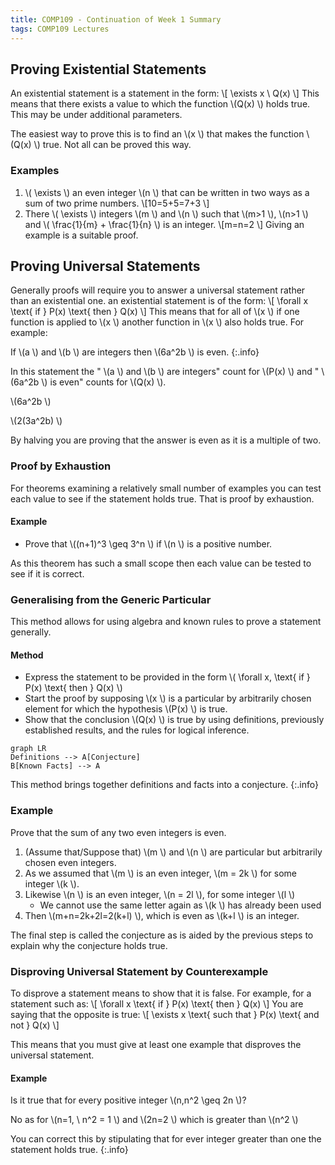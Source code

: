 ```yaml
---
title: COMP109 - Continuation of Week 1 Summary
tags: COMP109 Lectures
---
```

## Proving Existential Statements
An existential statement is a statement in the form: 
 \\[ \\exists x \\ Q(x) \\]
This means that there exists a value to which the function  \\(Q(x) \\) holds true. This may be under additional parameters.

The easiest way to prove this is to find an  \\(x \\) that makes the function  \\(Q(x) \\) true. Not all can be proved this way. 

### Examples
1.  \\( \\exists \\) an even integer  \\(n \\) that can be written in two ways as a sum of two prime numbers. 
	 \\[10=5+5=7+3 \\]
1. There  \\( \\exists \\) integers  \\(m \\) and  \\(n \\) such that  \\(m>1 \\),  \\(n>1 \\) and  \\( \\frac{1}{m} +  \\frac{1}{n} \\) is an integer.
	 \\[m=n=2 \\]
		Giving an example is a suitable proof.

## Proving Universal Statements
Generally proofs will require you to answer a universal statement rather than an existential one. an existential statement is of the form:
 \\[ \\forall x  \\text{ if } P(x)  \\text{ then } Q(x) \\]
This means that for all of  \\(x \\) if one function is applied to  \\(x \\) another function in  \\(x \\) also holds true. For example:

If  \\(a \\) and  \\(b \\) are integers then  \\(6a^2b \\) is even.
{:.info}

In this statement the " \\(a \\) and  \\(b \\) are integers" count for  \\(P(x) \\) and " \\(6a^2b \\) is even" counts for  \\(Q(x) \\). 

 \\(6a^2b \\)  

 \\(2(3a^2b) \\)

By halving you are proving that the answer is even as it is a multiple of two.

### Proof by Exhaustion
For theorems examining a relatively small number of examples you can test each value to see if the statement holds true. That is proof by exhaustion.

#### Example
* Prove that  \\((n+1)^3  \\geq 3^n \\) if  \\(n \\) is a positive number.

As this theorem has such a small scope then each value can be tested to see if it is correct.

### Generalising from the Generic Particular
This method allows for using algebra and known rules to prove a statement generally.

#### Method
* Express the statement to be provided in the form  \\( \\forall x, \\text{ if } P(x)  \\text{ then } Q(x) \\)
* Start the proof by supposing  \\(x \\) is a particular by arbitrarily chosen element for which the hypothesis  \\(P(x) \\) is true.
* Show that the conclusion  \\(Q(x) \\) is true by using definitions, previously established results, and the rules for logical inference.

```mermaid
graph LR
Definitions --> A[Conjecture]
B[Known Facts] --> A
```

This method brings together definitions and facts into a conjecture.
{:.info}

### Example
Prove that the sum of any two even integers is even.

1. (Assume that/Suppose that)  \\(m \\) and  \\(n \\) are particular but arbitrarily chosen even integers.
1. As we assumed that  \\(m \\) is an even integer,  \\(m = 2k \\) for some integer  \\(k \\). 
1. Likewise  \\(n \\) is an even integer,  \\(n = 2l \\), for some integer  \\(l \\)
	* We cannot use the same letter again as  \\(k \\) has already been used
1. Then  \\(m+n=2k+2l=2(k+l) \\), which is even as  \\(k+l \\) is an integer.

The final step is called the conjecture as is aided by the previous steps to explain why the conjecture holds true.

### Disproving Universal Statement by Counterexample
To disprove a statement means to show that it is false. For example, for a statement such as:
 \\[ \\forall x  \\text{ if } P(x)  \\text{ then } Q(x) \\]
You are saying that the opposite is true:
 \\[ \\exists x  \\text{ such that } P(x)  \\text{ and not } Q(x) \\]

This means that you must give at least one example that disproves the universal statement.

#### Example
Is it true that for every positive integer  \\(n,n^2 \\geq 2n \\)?

No as for  \\(n=1, \\ n^2 = 1 \\) and  \\(2n=2 \\) which is greater than  \\(n^2 \\)
		
You can correct this by stipulating that for ever integer greater than one the statement holds true.
{:.info}
